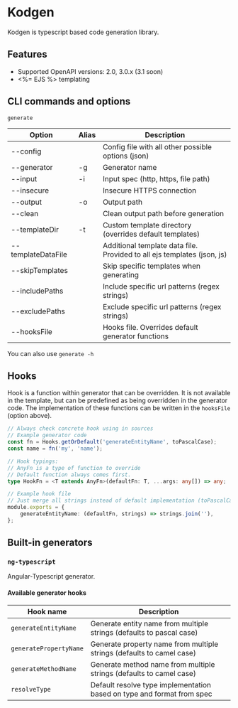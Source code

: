 # Kodgen

Kodgen is typescript based code generation library.

## Features

+ Supported OpenAPI versions: 2.0, 3.0.x (3.1 soon)
+ <%= EJS %> templating

## CLI commands and options

`generate`

| Option             | Alias | Description                                                             |
|--------------------|-------|-------------------------------------------------------------------------|
| --config           |       | Config file with all other possible options (json)                      |
| --generator        | -g    | Generator name                                                          |
| --input            | -i    | Input spec (http, https, file path)                                     |
| --insecure         |       | Insecure HTTPS connection                                               |
| --output           | -o    | Output path                                                             |
| --clean            |       | Clean output path before generation                                     |
| --templateDir      | -t    | Custom template directory (overrides default templates)                 |
| --templateDataFile |       | Additional template data file. Provided to all ejs templates (json, js) |
| --skipTemplates    |       | Skip specific templates when generating                                 |
| --includePaths     |       | Include specific url patterns (regex strings)                           |
| --excludePaths     |       | Exclude specific url patterns (regex strings)                           |
| --hooksFile        |       | Hooks file. Overrides default generator functions                       |

You can also use `generate -h`

## Hooks

Hook is a function within generator that can be overridden.
It is not available in the template, but can be predefined as being overridden in the generator code.
The implementation of these functions can be written in the `hooksFile` (option above).

```typescript
// Always check concrete hook using in sources
// Example generator code
const fn = Hooks.getOrDefault('generateEntityName', toPascalCase);
const name = fn('my', 'name');

// Hook typings:
// AnyFn is a type of function to override
// Default function always comes first.
type HookFn = <T extends AnyFn>(defaultFn: T, ...args: any[]) => any;

// Example hook file
// Just merge all strings instead of default implementation (toPascalCase)
module.exports = {
	generateEntityName: (defaultFn, strings) => strings.join(''),
};
```

## Built-in generators

### `ng-typescript`

Angular-Typescript generator.

#### Available generator hooks

| Hook name              | Description                                                            |
|------------------------|------------------------------------------------------------------------|
| `generateEntityName`   | Generate entity name from multiple strings (defaults to pascal case)   |
| `generatePropertyName` | Generate property name from multiple strings (defaults to camel case)  |
| `generateMethodName`   | Generate method name from multiple strings (defaults to camel case)    |
| `resolveType`          | Default resolve type implementation based on type and format from spec |
